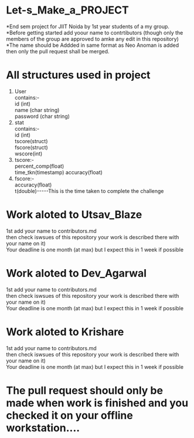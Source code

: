# Let-s_Make_a_PROJECT

*End sem project for JIIT Noida by 1st year students of a my group.    
*Before getting started add yoour name to contrtibutors (though only the members of the group are approved to amke any edit in this repository)  
*The name should be Addded in same format as Neo Anoman is added then only the pull request shall be merged.  
# All structures used in project  
1. User  
contains:-  
id (int)  
name (char string)  
password (char string)  
2. stat  
contains:-  
id (int)  
tscore(struct)  
fscore(struct)  
wscore(int)  
3. tscore:-  
percent_comp(float)  
time_tkn(timestamp)
accuracy(float)
4. fscore:-  
accuracy(float)  
t(double)-----This is the time taken to complete the challenge
# Work aloted to Utsav_Blaze  
1st add your name to contributors.md  
then check iswsues of this repository your work is described there with your name on it)  
Your deadline is one month (at max) but I expect this in 1 week if possible 
# Work aloted to Dev_Agarwal  
1st add your name to contributors.md  
then check iswsues of this repository your work is described there with your name on it)  
Your deadline is one month (at max) but I expect this in 1 week if possible
# Work aloted to Krishare  
1st add your name to contributors.md  
then check iswsues of this repository your work is described there with your name on it)  
Your deadline is one month (at max) but I expect this in 1 week if possible
<br>
# The pull request should only be made when work is finished and you checked it on your offline workstation....
